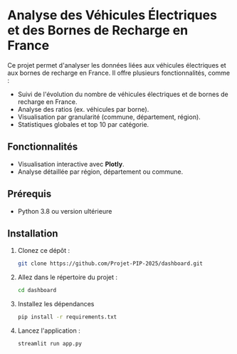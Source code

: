 # Analyse des Véhicules Électriques et des Bornes de Recharge en France

Ce projet permet d'analyser les données liées aux véhicules électriques et aux bornes de recharge en France. Il offre plusieurs fonctionnalités, comme :

- Suivi de l'évolution du nombre de véhicules électriques et de bornes de recharge en France.
- Analyse des ratios (ex. véhicules par borne).
- Visualisation par granularité (commune, département, région).
- Statistiques globales et top 10 par catégorie.

## Fonctionnalités

- Visualisation interactive avec **Plotly**.
- Analyse détaillée par région, département ou commune.
<!-- - Statistiques sur les aménageurs et opérateurs. -->

## Prérequis

- Python 3.8 ou version ultérieure

## Installation

1. Clonez ce dépôt :
   ```bash
   git clone https://github.com/Projet-PIP-2025/dashboard.git

2. Allez dans le répertoire du projet :
   ```bash
   cd dashboard

3. Installez les dépendances 
    ```bash
   pip install -r requirements.txt

4. Lancez l'application :
   ```bash
   streamlit run app.py
